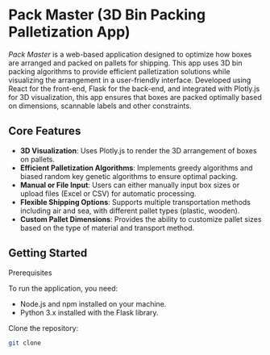 # Pack Master (3D Bin Packing Palletization App)
*Pack Master* is a web-based application designed to optimize how boxes are arranged and packed on pallets for shipping. This app uses 3D bin packing algorithms to provide efficient palletization solutions while visualizing the arrangement in a user-friendly interface. Developed using React for the front-end, Flask for the back-end, and integrated with Plotly.js for 3D visualization, this app ensures that boxes are packed optimally based on dimensions, scannable labels and other constraints.

## Core Features

* **3D Visualization**: Uses Plotly.js to render the 3D arrangement of boxes on pallets.
* **Efficient Palletization Algorithms**: Implements greedy algorithms and biased random key genetic algorithms to ensure optimal packing.
* **Manual or File Input**: Users can either manually input box sizes or upload files (Excel or CSV) for automatic processing.
* **Flexible Shipping Options**: Supports multiple transportation methods including air and sea, with different pallet types (plastic, wooden).
* **Custom Pallet Dimensions**: Provides the ability to customize pallet sizes based on the type of material and transport method.

## Getting Started

Prerequisites

To run the application, you need:

* Node.js and npm installed on your machine.
* Python 3.x installed with the Flask library.

Clone the repository:
```bash
git clone 
```
